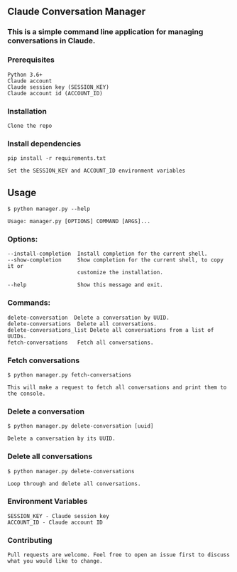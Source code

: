 ## Claude Conversation Manager

### This is a simple command line application for managing conversations in Claude.
### Prerequisites

    Python 3.6+
    Claude account
    Claude session key (SESSION_KEY)
    Claude account id (ACCOUNT_ID)

### Installation

    Clone the repo


### Install dependencies
    
    pip install -r requirements.txt

    Set the SESSION_KEY and ACCOUNT_ID environment variables

## Usage


    $ python manager.py --help

    Usage: manager.py [OPTIONS] COMMAND [ARGS]...

### Options:

    --install-completion  Install completion for the current shell.
    --show-completion     Show completion for the current shell, to copy it or
                          customize the installation.

    --help                Show this message and exit.

### Commands:

    delete-conversation  Delete a conversation by UUID.
    delete-conversations  Delete all conversations. 
    delete-conversations_list Delete all conversations from a list of UUIDs.
    fetch-conversations   Fetch all conversations.


### Fetch conversations


    $ python manager.py fetch-conversations

    This will make a request to fetch all conversations and print them to the console.

### Delete a conversation


    $ python manager.py delete-conversation [uuid]

    Delete a conversation by its UUID.

### Delete all conversations


    $ python manager.py delete-conversations

    Loop through and delete all conversations.

### Environment Variables

    SESSION_KEY - Claude session key
    ACCOUNT_ID - Claude account ID

### Contributing

    Pull requests are welcome. Feel free to open an issue first to discuss what you would like to change.

